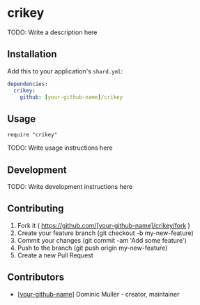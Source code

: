 # crikey

TODO: Write a description here

## Installation

Add this to your application's `shard.yml`:

```yaml
dependencies:
  crikey:
    github: [your-github-name]/crikey
```

## Usage

```crystal
require "crikey"
```

TODO: Write usage instructions here

## Development

TODO: Write development instructions here

## Contributing

1. Fork it ( https://github.com/[your-github-name]/crikey/fork )
2. Create your feature branch (git checkout -b my-new-feature)
3. Commit your changes (git commit -am 'Add some feature')
4. Push to the branch (git push origin my-new-feature)
5. Create a new Pull Request

## Contributors

- [[your-github-name]](https://github.com/[your-github-name]) Dominic Muller - creator, maintainer
